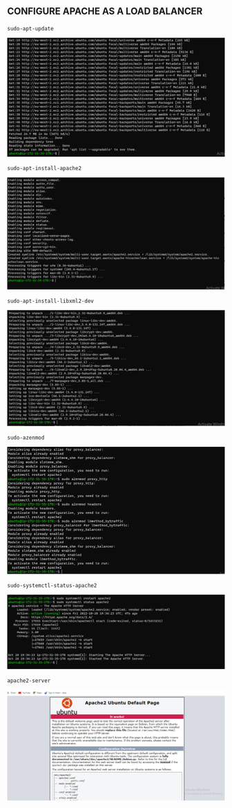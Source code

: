 ## CONFIGURE APACHE AS A LOAD BALANCER

`sudo-apt-update`


![sudo-apt-update](./images/sudo-apt-update.png)

`sudo-apt-install-apache2`

![sudo-apt-install-apache2](./images/sudo-apt-install-apache2.png)

`sudo-apt-install-libxml2-dev`


![sudo-apt-install-libxml2-dev](./images/sudo-apt-install-libxml2-dev.png)


`sudo-azenmod`


![sudo-azenmod](./images/sudo-azenmod.png)


`sudo-systemctl-status-apache2`


![sudo-systemctl-status-apache2](./images/sudo-systemctl-status-apache2.png)


`apache2-server`

![apache2-server](./images/apache2-server.png)
